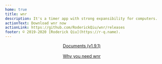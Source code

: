```yaml
---
home: true
title: wnr
description: It's a timer app with strong expansibility for computers. 
actionText: Download wnr now
actionLink: https://github.com/RoderickQiu/wnr/releases
footer: © 2019-2020 [Roderick Qiu](https://r-q.name).
---
```


<center><a href="./guide/1-basic-usage.html" class="btn btn--secondary">Documents (v1.9.1)</a></center>

<br />

<center><a href="./why-wnr/yes-wnr.html" class="btn btn--third">Why you need wnr</a></center>
